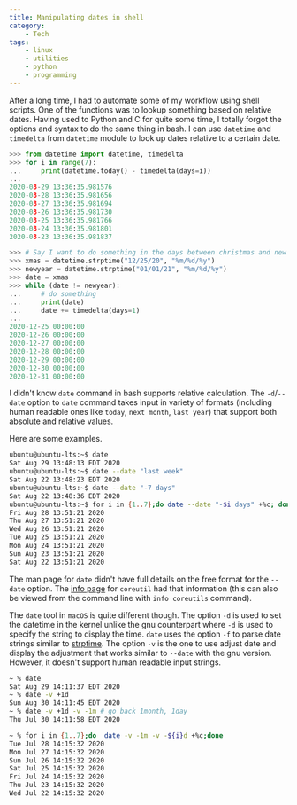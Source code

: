 ```yaml
---
title: Manipulating dates in shell
category:
    - Tech
tags:
    - linux
    - utilities
    - python
    - programming
---
```


After a long time, I had to automate some of my workflow using shell scripts. One of the functions was to lookup something based on relative dates. Having used to Python and C for quite some time, I totally forgot the options and syntax to do the same thing in bash. I can use `datetime` and `timedelta` from `datetime` module to look up dates relative to a certain date.

```python
>>> from datetime import datetime, timedelta
>>> for i in range(7):
...     print(datetime.today() - timedelta(days=i))
...
2020-08-29 13:36:35.981576
2020-08-28 13:36:35.981656
2020-08-27 13:36:35.981694
2020-08-26 13:36:35.981730
2020-08-25 13:36:35.981766
2020-08-24 13:36:35.981801
2020-08-23 13:36:35.981837

>>> # Say I want to do something in the days between christmas and new year
>>> xmas = datetime.strptime("12/25/20", "%m/%d/%y")
>>> newyear = datetime.strptime("01/01/21", "%m/%d/%y")
>>> date = xmas
>>> while (date != newyear):
...     # do something
...     print(date)
...     date += timedelta(days=1)
...
2020-12-25 00:00:00
2020-12-26 00:00:00
2020-12-27 00:00:00
2020-12-28 00:00:00
2020-12-29 00:00:00
2020-12-30 00:00:00
2020-12-31 00:00:00
```

I didn't know `date` command in bash supports relative calculation. The `-d`/`--date` option to `date` command takes input in variety of formats (including human readable ones like `today`, `next month`, `last year`) that support both absolute and relative values.

Here are some examples.

```bash
ubuntu@ubuntu-lts:~$ date
Sat Aug 29 13:48:13 EDT 2020
ubuntu@ubuntu-lts:~$ date --date "last week"
Sat Aug 22 13:48:23 EDT 2020
ubuntu@ubuntu-lts:~$ date --date "-7 days"
Sat Aug 22 13:48:36 EDT 2020
ubuntu@ubuntu-lts:~$ for i in {1..7};do date --date "-$i days" +%c; done
Fri Aug 28 13:51:21 2020
Thu Aug 27 13:51:21 2020
Wed Aug 26 13:51:21 2020
Tue Aug 25 13:51:21 2020
Mon Aug 24 13:51:21 2020
Sun Aug 23 13:51:21 2020
Sat Aug 22 13:51:21 2020
```

The man page for `date` didn't have full details on the free format for the `--date` option. The [info page](http://www.gnu.org/software/coreutils/manual/coreutils.html#Relative-items-in-date-strings) for `coreutil` had that information (this can also be viewed from the command line with `info coreutils` command).

The `date` tool in `macOS` is quite different though. The option `-d` is used to set the datetime in the kernel unlike the gnu counterpart where `-d` is used to specify the string to display the time. `date` uses the option `-f` to parse date strings similar to [strptime](https://man7.org/linux/man-pages/man3/strptime.3.html). The option `-v` is the one to use adjust date and display the adjustment that works similar to `--date` with the gnu version. However, it doesn't support human readable input strings.

```zsh
~ % date
Sat Aug 29 14:11:37 EDT 2020
~ % date -v +1d
Sun Aug 30 14:11:45 EDT 2020
~ % date -v +1d -v -1m # go back 1month, 1day
Thu Jul 30 14:11:58 EDT 2020

~ % for i in {1..7};do  date -v -1m -v -${i}d +%c;done
Tue Jul 28 14:15:32 2020
Mon Jul 27 14:15:32 2020
Sun Jul 26 14:15:32 2020
Sat Jul 25 14:15:32 2020
Fri Jul 24 14:15:32 2020
Thu Jul 23 14:15:32 2020
Wed Jul 22 14:15:32 2020
```
